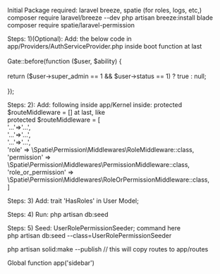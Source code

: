 Initial Package required: laravel breeze, spatie (for roles, logs, etc,)
<br>composer require laravel/breeze --dev  php artisan breeze:install blade
<br>composer require spatie/laravel-permission



Steps: 1)(Optional): Add: the below code in app/Providers/AuthServiceProvider.php inside boot function at last</br>  
        Gate::before(function ($user, $ability) {</br>  
            return ($user->super_admin == 1 && $user->status == 1) ? true : null;</br>  
       });

Steps: 2): Add: following inside app/Kernel inside: protected $routeMiddleware = [] at last, like</br>
protected $routeMiddleware = [</br>
'...'=>'...',</br>
'...'=>'...',</br>
'...'=>'...',</br>
'role' => \Spatie\Permission\Middlewares\RoleMiddleware::class,</br>
'permission' => \Spatie\Permission\Middlewares\PermissionMiddleware::class,</br>
'role_or_permission' => \Spatie\Permission\Middlewares\RoleOrPermissionMiddleware::class,</br>
]</br> 


Steps: 3) Add: trait 'HasRoles' in User Model;

Steps: 4) Run: php artisan db:seed

Steps: 5) Seed:  UserRolePermissionSeeder; command here <br>  php artisan db:seed --class=UserRolePermissionSeeder

php artisan solid:make --publish // this will copy routes to app/routes

Global function
app('sidebar')
